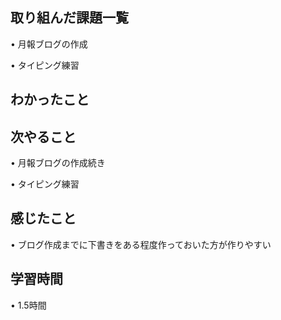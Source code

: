 ## 取り組んだ課題一覧
• 月報ブログの作成

• タイピング練習

## わかったこと


## 次やること
• 月報ブログの作成続き

• タイピング練習

## 感じたこと
• ブログ作成までに下書きをある程度作っておいた方が作りやすい


## 学習時間
• 1.5時間